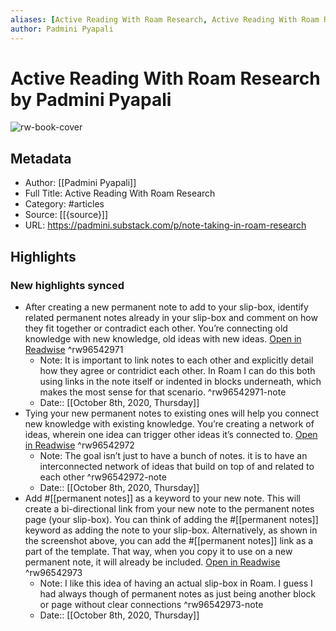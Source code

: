 ```yaml
---
aliases: [Active Reading With Roam Research, Active Reading With Roam Research]
author: Padmini Pyapali
---
```

# Active Reading With Roam Research by Padmini Pyapali

![rw-book-cover](https://readwise-assets.s3.amazonaws.com/static/images/article3.5c705a01b476.png)

## Metadata
- Author: [[Padmini Pyapali]]
- Full Title: Active Reading With Roam Research
- Category: #articles
- Source: [[{source}]]
- URL: https://padmini.substack.com/p/note-taking-in-roam-research

## Highlights
### New highlights synced
- After creating a new permanent note to add to your slip-box, identify related permanent notes already in your slip-box and comment on how they fit together or contradict each other. You’re connecting old knowledge with new knowledge, old ideas with new ideas. [Open in Readwise](https://readwise.io/open/96542971) ^rw96542971
    - Note: It is important to link notes to each other and explicitly detail how they agree or contridict each other. In Roam I can do this both using links in the note itself or indented in blocks underneath, which makes the most sense for that scenario. ^rw96542971-note
    - Date:: [[October 8th, 2020, Thursday]]
- Tying your new permanent notes to existing ones will help you connect new knowledge with existing knowledge. You’re creating a network of ideas, wherein one idea can trigger other ideas it’s connected to. [Open in Readwise](https://readwise.io/open/96542972) ^rw96542972
    - Note: The goal isn’t just to have a bunch of notes. it is to have an interconnected network of ideas that build on top of and related to each other ^rw96542972-note
    - Date:: [[October 8th, 2020, Thursday]]
- Add #[[permanent notes]] as a keyword to your new note. This will create a bi-directional link from your new note to the permanent notes page (your slip-box). You can think of adding the #[[permanent notes]] keyword as adding the note to your slip-box. Alternatively, as shown in the screenshot above, you can add the #[[permanent notes]] link as a part of the template. That way, when you copy it to use on a new permanent note, it will already be included. [Open in Readwise](https://readwise.io/open/96542973) ^rw96542973
    - Note: I like this idea of having an actual slip-box in Roam. I guess I had always though of permanent notes as just being another block or page without clear connections ^rw96542973-note
    - Date:: [[October 8th, 2020, Thursday]]
